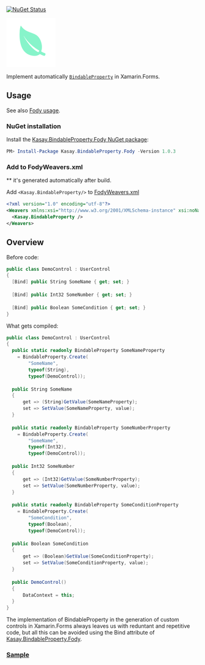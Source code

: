 [![NuGet Status](http://img.shields.io/nuget/v/Kasay.BindableProperty.Fody.svg?style=flat&max-age=86400)](https://www.nuget.org/packages/Kasay.BindableProperty.Fody/)

![Icon](https://raw.githubusercontent.com/robinzevallos/Kasay.BindableProperty.Fody/master/kasay_icon.png)

Implement automatically [`BindableProperty`](https://docs.microsoft.com/en-us/xamarin/xamarin-forms/xaml/bindable-properties) in Xamarin.Forms.

## Usage

See also [Fody usage](https://github.com/Fody/Fody#usage).

### NuGet installation

Install the [Kasay.BindableProperty.Fody NuGet package](https://www.nuget.org/packages/Kasay.BindableProperty.Fody/):

```powershell
PM> Install-Package Kasay.BindableProperty.Fody -Version 1.0.3	
```

### Add to FodyWeavers.xml
** it's generated automatically after build.

Add `<Kasay.BindableProperty/>` to [FodyWeavers.xml](https://github.com/Fody/Fody#add-fodyweaversxml)

```xml
<?xml version="1.0" encoding="utf-8"?>
<Weavers xmlns:xsi="http://www.w3.org/2001/XMLSchema-instance" xsi:noNamespaceSchemaLocation="FodyWeavers.xsd">
  <Kasay.BindableProperty />
</Weavers>
```

## Overview

Before code:

```csharp
public class DemoControl : UserControl
{
  [Bind] public String SomeName { get; set; }

  [Bind] public Int32 SomeNumber { get; set; }

  [Bind] public Boolean SomeCondition { get; set; }
}
```

What gets compiled:

```csharp
public class DemoControl : UserControl
{
  public static readonly BindableProperty SomeNameProperty
    = BindableProperty.Create(
        "SomeName",
        typeof(String),
        typeof(DemoControl));

  public String SomeName
  {
      get => (String)GetValue(SomeNameProperty);
      set => SetValue(SomeNameProperty, value);
  }
  
  public static readonly BindableProperty SomeNumberProperty
    = BindableProperty.Create(
        "SomeName",
        typeof(Int32),
        typeof(DemoControl));

  public Int32 SomeNumber
  {
      get => (Int32)GetValue(SomeNumberProperty);
      set => SetValue(SomeNumberProperty, value);
  }
    
  public static readonly BindableProperty SomeConditionProperty
    = BindableProperty.Create(
        "SomeCondition",
        typeof(Boolean),
        typeof(DemoControl));

  public Boolean SomeCondition
  {
      get => (Boolean)GetValue(SomeConditionProperty);
      set => SetValue(SomeConditionProperty, value);
  }

  public DemoControl()
  {
      DataContext = this;
  }
}
```
The implementation of BindableProperty in the generation of custom controls in Xamarin.Forms always leaves us with reduntant and repetitive code, but all this can be avoided using the Bind attribute of [Kasay.BindableProperty.Fody](https://www.nuget.org/packages/Kasay.BindableProperty.Fody/).

### [Sample](https://github.com/robinzevallos/Sample.BindableProperty)
